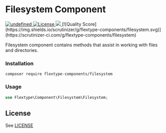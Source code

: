 <h1>Filesystem Component</h1>
<p>
<a href="https://github.com/flextype-components/filesystem/releases">
<img alt="undefined" src="https://img.shields.io/github/release/flextype-components/filesystem.svg?label=version">
</a>
<a href="https://github.com/filesystem/filesystem">
<img src="https://img.shields.io/badge/license-MIT-blue.svg" alt="License">
</a>
<a href="https://scrutinizer-ci.com/g/flextype-components/filesystem/?branch=master">
<img src="https://scrutinizer-ci.com/g/flextype-components/filesystem/badges/quality-score.png?b=master">
</a>
[![Quality Score](https://img.shields.io/scrutinizer/g/flextype-components/filesystem.svg)](https://scrutinizer-ci.com/g/flextype-components/filesystem)
</p>

Filesystem component contains methods that assist in working with files and directories.

### Installation

```
composer require flextype-components/filesystem
```

### Usage

```php
use Flextype\Component\Filesystem\Filesystem;
```


## License
See [LICENSE](https://github.com/flextype-components/filesystem/blob/master/LICENSE)
